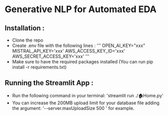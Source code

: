 # Generative NLP for Automated EDA

## Installation :
- Clone the repo
- Create .env file with the  following lines :
    '''
    OPEN_AI_KEY="xxx"
    MISTRAL_API_KEY='xxx'
    AWS_ACCESS_KEY_ID='xxx'
    AWS_SECRET_ACCESS_KEY='xxx'
    '''
- Make sure to have the required packages installed (You can run pip install -r requirements.txt)

## Running the Streamlit App :
- Run the following command in your terminal: 'streamlit run ./🏚️Home.py'
- You can increase the 200MB upload limit for your database file adding the argument: '--server.maxUploadSize 500 ' for example.
